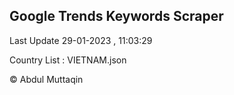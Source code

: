 

## Google Trends Keywords Scraper 
 
Last Update 29-01-2023 , 11:03:29

Country List :
VIETNAM.json



© Abdul Muttaqin 
